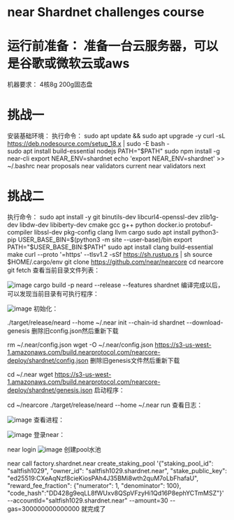 # near Shardnet challenges course
# 运行前准备：  准备一台云服务器，可以是谷歌或微软云或aws
机器要求： 4核8g 200g固态盘
# 挑战一 
安装基础环境：
执行命令：
sudo apt update && sudo apt upgrade -y
curl -sL https://deb.nodesource.com/setup_18.x | sudo -E bash -  
sudo apt install build-essential nodejs
PATH="$PATH"
sudo npm install -g near-cli
export NEAR_ENV=shardnet
echo 'export NEAR_ENV=shardnet' >> ~/.bashrc
near proposals
near validators current
near validators next
# 挑战二

执行命令：
sudo apt install -y git binutils-dev libcurl4-openssl-dev zlib1g-dev libdw-dev libiberty-dev cmake gcc g++ python docker.io protobuf-compiler libssl-dev pkg-config clang llvm cargo
sudo apt install python3-pip
USER_BASE_BIN=$(python3 -m site --user-base)/bin
export PATH="$USER_BASE_BIN:$PATH"
sudo apt install clang build-essential make
curl --proto '=https' --tlsv1.2 -sSf https://sh.rustup.rs | sh
source $HOME/.cargo/env
git clone https://github.com/near/nearcore
cd nearcore
git fetch
查看当前目录文件列表：

![image](https://user-images.githubusercontent.com/39818797/180215776-9ac254c6-d899-40ce-b211-9e01962f6ee3.png)
cargo build -p neard --release --features shardnet
编译完成以后，可以发现当前目录有可执行程序：

![image](https://user-images.githubusercontent.com/39818797/180215992-3a91c2de-6efb-4db5-b3e9-5d6a736fd393.png)
初始化：

./target/release/neard --home ~/.near init --chain-id shardnet --download-genesis
删除旧config.json然后重新下载

rm ~/.near/config.json
wget -O ~/.near/config.json https://s3-us-west-1.amazonaws.com/build.nearprotocol.com/nearcore-deploy/shardnet/config.json
删除旧genesis文件然后重新下载

cd ~/.near
wget https://s3-us-west-1.amazonaws.com/build.nearprotocol.com/nearcore-deploy/shardnet/genesis.json
启动程序：

cd ~/nearcore
./target/release/neard --home ~/.near run
查看日志：

![image](https://user-images.githubusercontent.com/39818797/180216660-8ff014be-d4e1-4ff4-b4f6-8be0e4d087c1.png)
查看进程：

![image](https://user-images.githubusercontent.com/39818797/180216715-20e75efc-e74e-44c1-a0b4-247b806ac110.png)
登录near：

near login
![image](https://user-images.githubusercontent.com/39818797/180728209-09361564-eaa5-4a39-b7a7-c8608e88f07a.png)
创建pool水池

near call factory.shardnet.near create_staking_pool '{"staking_pool_id": "saltfish1029", "owner_id": "saltfish1029.shardnet.near", "stake_public_key": "ed25519:CXeAqNzf8cieKiosPAh4J35BMi8wth2quM7oLbFhafaU", "reward_fee_fraction": {"numerator": 1, "denominator": 100}, "code_hash":"DD428g9eqLL8fWUxv8QSpVFzyHi1Qd16P8ephYCTmMSZ"}' --accountId="saltfish1029.shardnet.near" --amount=30 --gas=300000000000000
就完成了




